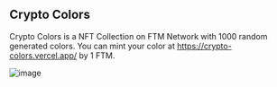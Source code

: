 ## Crypto Colors

Crypto Colors is a NFT Collection on FTM Network with 1000 random generated colors. You can mint your color at https://crypto-colors.vercel.app/ by 1 FTM.

![image](https://user-images.githubusercontent.com/42688281/148862526-08eccb41-4a82-4183-8eac-431a786e4e47.png)

